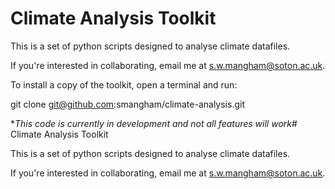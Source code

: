 # Climate Analysis Toolkit

This is a set of python scripts designed to analyse climate datafiles.

If you're interested in collaborating, email me at s.w.mangham@soton.ac.uk.

To install a copy of the toolkit, open a terminal and run:

   git clone git@github.com:smangham/climate-analysis.git


**This code is currently in development and not all features will work*# Climate Analysis Toolkit

This is a set of python scripts designed to analyse climate datafiles.

If you're interested in collaborating, email me at s.w.mangham@soton.ac.uk.


